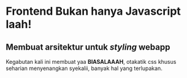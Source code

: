 # Frontend Bukan hanya Javascript laah!

## Membuat arsitektur untuk _styling_ webapp

Kegabutan kali ini membuat yaa **BIASALAAAH**, otakatik css khusus seharian menyenangkan syekalii, banyak hal yang terlupakan.
